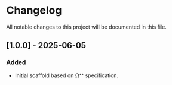 # Changelog

All notable changes to this project will be documented in this file.

## [1.0.0] - 2025-06-05
### Added
- Initial scaffold based on Ω⁺⁺ specification.
